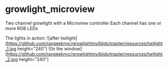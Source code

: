 # growlight_microview
Two channel growlight with a Microview controller
Each channel has one or more RGB LEDs

The lights in action:
![after twilight](https://github.com/raygeeknyc/growlightmv/blob/master/resources/twilight_1.jpg height="240")
![In the window](https://github.com/raygeeknyc/growlightmv/blob/master/resources/twilight_2.jpg height="240")
